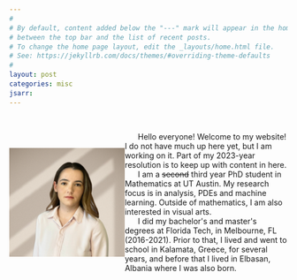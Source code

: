 ```yaml
---
#
# By default, content added below the "---" mark will appear in the home page
# between the top bar and the list of recent posts.
# To change the home page layout, edit the _layouts/home.html file.
# See: https://jekyllrb.com/docs/themes/#overriding-theme-defaults
#
layout: post
categories: misc
jsarr:
---
```


&nbsp; 

<html>
  <head>
    <title>Pretty Paris</title>
  </head>
  <style>
  .container {
  display: flex;
  align-items: center;
  justify-content: center
}

img {
  max-width: 100%;
  max-height:100%;
}

.text {
  font-size: 17px;
  padding-left: 17px;
}
  </style>
  <body>
    <div class="container">
      <div class="image">
        <img src="media\result-fotor-bg-remover-20231029135413.png" width="1100" style="float: left;"  />
      </div>
      <div class="text">
        <div>
            &nbsp; &nbsp; &nbsp; Hello everyone! Welcome to my website! I do not have much up here yet, but I am working on it. Part of my 2023-year resolution is to keep up with content in here. 
        <br>
            &nbsp; &nbsp; &nbsp; I am a <del>second</del> third year PhD student in Mathematics at UT Austin. My research focus is in analysis, PDEs and machine learning. Outside of mathematics, I am also interested in visual arts.
        <br>
            &nbsp; &nbsp; &nbsp; I did my bachelor's and master's degrees at Florida Tech, in Melbourne, FL (2016-2021). Prior to that, I lived and went to school in Kalamata, Greece, for several years, and before that I lived in Elbasan, Albania where I was also born.  
        </div>
      </div>
    </div>
  </body>
</html>